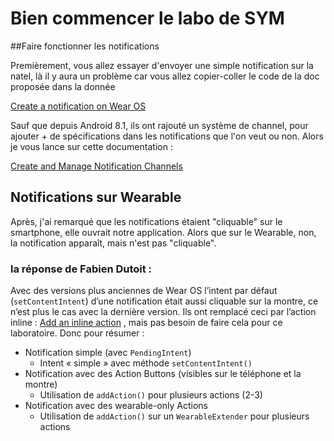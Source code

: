 # Bien commencer le labo de SYM

##Faire fonctionner les notifications

Premièrement, vous allez essayer d'envoyer une simple notification sur la natel, là il y aura un problème car vous allez copier-coller le code de la doc proposée dans la donnée

[Create a notification on Wear OS](https://developer.android.com/training/wearables/notifications/creating)

Sauf que depuis Android 8.1, ils ont rajouté un système de channel, pour ajouter + de spécifications dans les notifications que l'on veut ou non. Alors je vous lance sur cette documentation :

[Create and Manage Notification Channels](https://developer.android.com/training/notify-user/channels)

## Notifications sur Wearable

Après, j'ai remarqué que les notifications étaient "cliquable" sur le smartphone, elle ouvrait notre application. Alors que sur le Wearable, non, la notification apparaît, mais n'est pas "cliquable".

### la réponse de Fabien Dutoit : 

Avec  des versions plus anciennes de Wear OS l’intent par défaut  (`setContentIntent`) d’une notification était aussi cliquable sur la  montre, ce n’est plus le cas avec la dernière version. Ils ont remplacé  ceci par l’action inline : [ Add an inline action](https://developer.android.com/training/wearables/notifications/creating#inline) , mais pas besoin de faire cela pour ce laboratoire. Donc pour résumer :

- Notification simple (avec `PendingIntent`)
  - Intent « simple » avec méthode `setContentIntent()`
- Notification avec des Action Buttons (visibles sur le téléphone et la montre)
  - Utilisation de `addAction()` pour plusieurs actions (2-3)
- Notification avec des wearable-only Actions
  - Utilisation de `addAction()` sur un `WearableExtender` pour plusieurs actions